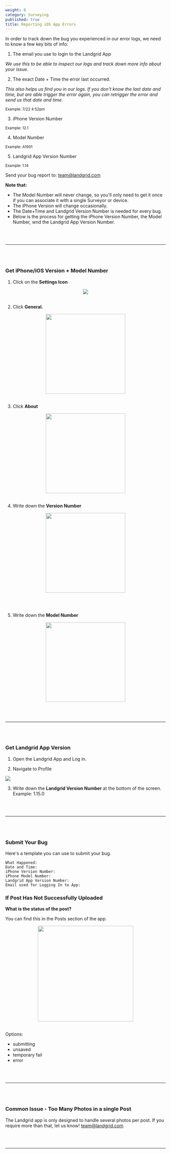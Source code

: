 ```yaml
---
weight: 0
category: Surveying
published: true
title: Reporting iOS App Errors
---
```


In order to track down the bug you experienced in our error logs, we need to know a few key bits of info:

1) The email you use to login to the Landgrid App

_We use this to be able to inspect our logs and track down more info about your issue._

2) The exact Date + Time the error last occurred. 

_This also helps us find you in our logs. If you don't know the last date and time, but are able trigger the error again, you can retrigger the error and send us that date and time._

<small>Example: 7/22 4:52pm</small>

3) iPhone Version Number

<small>Example: 12.1</small>

4) Model Number 

<small>Example: A1901</small>

5) Landgrid App Version Number

<small>Example: 1.14</small>

Send your bug report to: team@landgrid.com

**Note that:**

- The Model Number will never change, so you'll only need to get it once if you can associate it     with a single Surveyor or device.
- The iPhone Version will change occasionally.
- The Date+Time and Landgrid Version Number is needed for every bug.
- Below is the process for getting the iPhone Version Number, the Model Number, wnd the Landgrid App Version Number.

<br><br>

----

<br><br>

### Get iPhone/iOS Version + Model Number

1) Click on the **Settings Icon**

<center>

<img src="{{site.baseurl}}/img/ios_settings.png">
<br><br>

</center>



2) Click **General.**


<center>

<img width=250 src="{{site.baseurl}}/img/ios_model_1.png">
<br><br>

</center>

3) Click **About**


<center>

<img width=250 src="{{site.baseurl}}/img/ios_model_2.png">
<br><br>

</center>


4) Write down the **Version Number**


<center>

<img width=250 src="{{site.baseurl}}/img/ios_model_3.png">

<br><br>
</center>


5) Write down the **Model Number**


<center>

<img width=250 src="{{site.baseurl}}/img/ios_model_4.png">

</center>

<br><br>

----

<br><br>

### Get Landgrid App Version


1) Open the Landgrid App and Log in.

2) Navigate to Profile
<img src="{{site.baseurl}}/img/profile_icon.png">

3) Write down the **Landgrid Version Number** at the bottom of the screen. Example: 1.15.0

<br><br>

----

<br><br>

### Submit Your Bug

Here's a template you can use to submit your bug.


```
What Happened:
Date and Time:
iPhone Version Number:
iPhone Model Number:
Landgrid App Version Number:
Email used for Logging In to App:
```




### If Post Has Not Successfully Uploaded

**What is the status of the post?** 

You can find this in the Posts section of the app.

<center>
<img width=300 src="{{site.baseurl}}/img/issue-post-submitted.png">
<br><br>
</center>

Options:

- submitting
- unsaved
- temporary fail
- error




<br><br>

----

<br><br>

### Common Issue - Too Many Photos in a single Post

The Landgrid app is only designed to handle several photos per post. If you require more than that, let us know! team@landgrid.com

<br><br>

----

<br><br>

